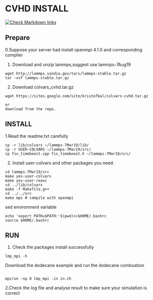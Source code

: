 # CVHD  INSTALL
[![Check Markdown links](https://github.com/DiracMD/CVHD_tutorial/actions/workflows/main.yml/badge.svg)](https://github.com/DiracMD/CVHD_tutorial/actions/workflows/main.yml)
## Prepare

0.Suppose your server had install openmpi 4.1.0 and corresponding complier

1. Download and unzip lammps,suggest use lammps-7Aug19
   
```
wget http://lammps.sandia.gov/tars/lammps-stable.tar.gz
tar -xvf lammps-stable.tar.gz   
```

2. Download colvars_cvhd.tar.gz
```
wget https://sites.google.com/site/kristofbal/colvars-cvhd.tar.gz

or
download from the repo.
```

## INSTALL

1.Read the readme.txt carefully
   ```
   cp -r lib/colvars ~/lammps-7Mar19/lib/
   cp -r USER-COLVARS ~/lammps-7Mar19/src/
   cp fix_timeboost.cpp fix_timeboost.h ~/lammps-7Mar19/src/
   ```
2. Install user-colvars and other packages you need.
```
cd lammps-7Mar19/src
make yes-user-colvars
make yes-user-reaxc
cd ../lib/colvars
make -f Makefile.g++
cd ../../src
make mpi # compile with openmpi
```
sed environment variable
```
echo 'export PATH=$PATH:'$(pwd)>>$HOME/.bashrc
source $HOME/.bashrc
```
## RUN 
1. Check the packages install successfully
```
lmp_mpi -h
```
Download the dodecane example and run the dodecane combustion

```

mpirun -np 8 lmp_mpi -in in.ch
```
2.Check the log file and analyse result to make sure your simulation is correct
